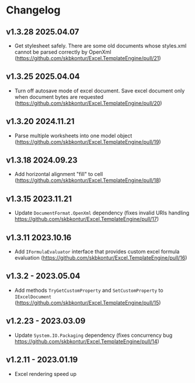 # Changelog

## v1.3.28 2025.04.07
- Get stylesheet safely. There are some old documents whose styles.xml cannot be parsed correctly by OpenXml (https://github.com/skbkontur/Excel.TemplateEngine/pull/21)

## v1.3.25 2025.04.04
- Turn off autosave mode of excel document. Save excel document only when document bytes are requested (https://github.com/skbkontur/Excel.TemplateEngine/pull/20)

## v1.3.20 2024.11.21
- Parse multiple worksheets into one model object (https://github.com/skbkontur/Excel.TemplateEngine/pull/19)

## v1.3.18 2024.09.23
- Add horizontal alignment "fill" to cell (https://github.com/skbkontur/Excel.TemplateEngine/pull/18)

## v1.3.15 2023.11.21
- Update `DocumentFormat.OpenXml` dependency (fixes invalid URIs handling https://github.com/skbkontur/Excel.TemplateEngine/pull/17)

## v1.3.11 2023.10.16
- Add `IFormulaEvaluator` interface that provides custom excel formula evaluation (https://github.com/skbkontur/Excel.TemplateEngine/pull/16)  

## v1.3.2 - 2023.05.04
- Add methods `TryGetCustomProperty` and `SetCustomProperty` to `IExcelDocument` (https://github.com/skbkontur/Excel.TemplateEngine/pull/15)

## v1.2.23 - 2023.03.09
- Update `System.IO.Packaging` dependency (fixes concurrency bug https://github.com/skbkontur/Excel.TemplateEngine/pull/14)

## v1.2.11 - 2023.01.19
- Excel rendering speed up
